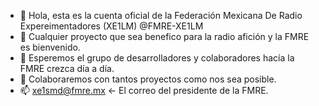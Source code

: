 - 👋 Hola, esta es la cuenta oficial de la Federación Mexicana De Radio Expereimentadores (XE1LM) @FMRE-XE1LM
- 👀 Cualquier proyecto que sea benefico para la radio afición y la FMRE es bienvenido.
- 🌱 Esperemos el grupo de desarrolladores y colaboradores hacía la FMRE crezca día a día.
- 💞️ Colaboraremos con tantos proyectos como nos sea posible.
- 📫 xe1smd@fmre.mx <- El correo del presidente de la FMRE.

<!---
FMRE-XE1LM/FMRE-XE1LM is a ✨ special ✨ repository because its `README.md` (this file) appears on your GitHub profile.
You can click the Preview link to take a look at your changes.
--->
